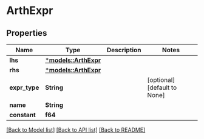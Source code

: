 # ArthExpr

## Properties
Name | Type | Description | Notes
------------ | ------------- | ------------- | -------------
**lhs** | [***models::ArthExpr**](ArthExpr.md) |  | 
**rhs** | [***models::ArthExpr**](ArthExpr.md) |  | 
**expr_type** | **String** |  | [optional] [default to None]
**name** | **String** |  | 
**constant** | **f64** |  | 

[[Back to Model list]](../README.md#documentation-for-models) [[Back to API list]](../README.md#documentation-for-api-endpoints) [[Back to README]](../README.md)


